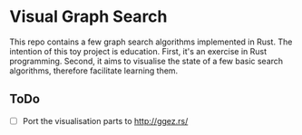 # Visual Graph Search

This repo contains a few graph search algorithms implemented in Rust.
The intention of this toy project is education.
First, it's an exercise in Rust programming.
Second, it aims to visualise the state of a few basic search algorithms,
therefore facilitate learning them.

## ToDo

- [ ] Port the visualisation parts to http://ggez.rs/
